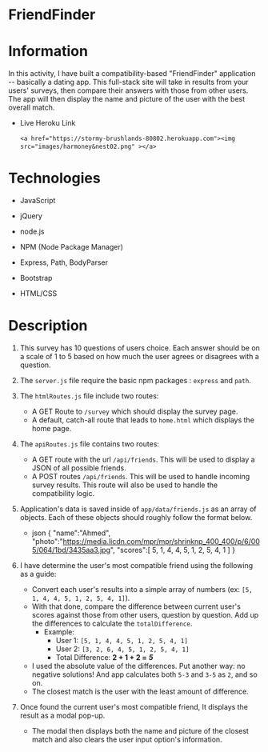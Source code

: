# FriendFinder

# Information

In this activity, I have built a compatibility-based "FriendFinder" application -- basically a dating app. This full-stack site will take in results from your users' surveys, then compare their answers with those from other users. The app will then display the name and picture of the user with the best overall match.

- Live Heroku Link

      <a href="https://stormy-brushlands-80802.herokuapp.com"><img src="images/harmoney&nest02.png" ></a>

# Technologies

- JavaScript

- jQuery

- node.js

- NPM (Node Package Manager)

- Express, Path, BodyParser

- Bootstrap

- HTML/CSS

# Description

1. This survey has 10 questions of users choice. Each answer should be on a scale of 1 to 5 based on how much the user agrees or disagrees with a question.

2. The `server.js` file  require the basic npm packages : `express` and `path`.

3. The `htmlRoutes.js` file include two routes:

   * A GET Route to `/survey` which should display the survey page.
   * A default, catch-all route that leads to `home.html` which displays the home page.

4. The `apiRoutes.js` file contains two routes:

   * A GET route with the url `/api/friends`. This will be used to display a JSON of all possible friends.
   * A POST routes `/api/friends`. This will be used to handle incoming survey results. This route will also be used to handle the compatibility logic.

5. Application's data is saved inside of `app/data/friends.js` as an array of objects. Each of these objects should roughly follow the format below.

   * json
{
  "name":"Ahmed",
  "photo":"https://media.licdn.com/mpr/mpr/shrinknp_400_400/p/6/005/064/1bd/3435aa3.jpg",
  "scores":[
      5,
      1,
      4,
      4,
      5,
      1,
      2,
      5,
      4,
      1
    ]
}


6. I have determine the user's most compatible friend using the following as a guide:

   * Convert each user's results into a simple array of numbers (ex: `[5, 1, 4, 4, 5, 1, 2, 5, 4, 1]`).
   * With that done, compare the difference between current user's scores against those from other users, question by question. Add up the differences to calculate the `totalDifference`.
     * Example:
       * User 1: `[5, 1, 4, 4, 5, 1, 2, 5, 4, 1]`
       * User 2: `[3, 2, 6, 4, 5, 1, 2, 5, 4, 1]`
       * Total Difference: **2 + 1 + 2 =** **_5_**
   * I used the absolute value of the differences. Put another way: no negative solutions! And app calculates both `5-3` and `3-5` as `2`, and so on.
   * The closest match is the user with the least amount of difference.

7. Once found the current user's most compatible friend, It displays the result as a modal pop-up.
   * The modal then displays both the name and picture of the closest match and also clears the user input option's information.
